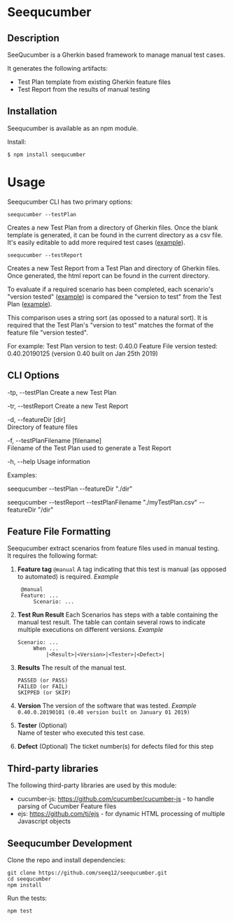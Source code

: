 # Seequcumber

## Description

SeeQucumber is a Gherkin based framework to manage manual test cases.

It generates the following artifacts:

-  Test Plan template from existing Gherkin feature files
-  Test Report from the results of manual testing

## Installation

Seequcumber is available as an npm module.

Install:

```shell
$ npm install seequcumber
```

# Usage

Seequcumber CLI has two primary options:

```
seequcumber --testPlan
```

Creates a new Test Plan from a directory of Gherkin files. Once the blank template is generated, it can be found in the current directory as a csv file. It's easily editable to add more required test cases ([example](/test_data/test_plans/Story-1-TestPlan.csv)).

```
seequcumber --testReport
```

Creates a new Test Report from a Test Plan and directory of Gherkin files. Once generated, the html report can be found in the current directory.

To evaluate if a required scenario has been completed, each scenario's "version tested" ([example](/test_data/features/first/First.feature)) is compared the "version to test" from the Test Plan ([example](/test_data/test_plans/Story-1-TestPlan.csv)).

This comparison uses a string sort (as opossed to a natural sort). It is required that the Test Plan's "version to test" matches the format of the feature file "version tested".

For example:
Test Plan version to test: 0.40.0
Feature File version tested: 0.40.20190125 (version 0.40 built on Jan 25th 2019)

## CLI Options

-tp, --testPlan
Create a new Test Plan

-tr, --testReport
Create a new Test Report

-d, --featureDir [dir]  
Directory of feature files

-f, --testPlanFilename [filename]  
Filename of the Test Plan used to generate a Test Report

-h, --help
Usage information

Examples:

seequcumber --testPlan --featureDir "./dir"

seequcumber --testReport --testPlanFilename "./myTestPlan.csv" --featureDir "/dir"

## Feature File Formatting

Seequcumber extract scenarios from feature files used in manual testing.  
It requires the following format:

1. **Feature tag** `@manual`
   A tag indicating that this test is manual (as opposed to automated)
   is required.
   _Example_

   ```gherkin
    @manual
    Feature: ...
        Scenario: ...

   ```

   >

2. **Test Run Result**
   Each Scenarios has steps with a table containing the manual test result. The table can contain several rows to indicate multiple executions on different versions.
   _Example_

   ```gherkin
   Scenario: ...
        When ...
            |<Result>|<Version>|<Tester>|<Defect>|
   ```

>

3. **Results**
   The result of the manual test.

   ```gherkin
   PASSED (or PASS)
   FAILED (or FAIL)
   SKIPPED (or SKIP)
   ```

   >

4. **Version**
   The version of the software that was tested.
   _Example_ `0.40.0.20190101 (0.40 version built on January 01 2019)`

>

5. **Tester** (Optional)  
   Name of tester who executed this test case.

   >

6. **Defect** (Optional)
   The ticket number(s) for defects filed for this step
   >

## Third-party libraries

The following third-party libraries are used by this module:

-  cucumber-js: https://github.com/cucumber/cucumber-js - to handle parsing of Cucumber Feature files
-  ejs: https://github.com/tj/ejs - for dynamic HTML processing of multiple Javascript objects

## Seequcumber Development

Clone the repo and install dependencies:

```shell
git clone https://github.com/seeq12/seequcumber.git
cd seequcumber
npm install
```

Run the tests:

```shell
npm test
```

>

